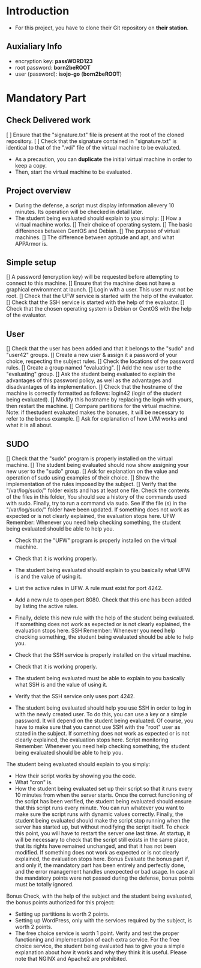 # Introduction
- For this project, you have to clone their Git repository on **their station**.
## Auxialiary Info
- encryption key: **passWORD123**
- root password: **born2beROOT**
- user (password): **isojo-go** (**born2beROOT**)

# Mandatory Part
## Check Delivered work
[ ] Ensure that the "signature.txt" file is present at the root of the cloned repository.
[ ] Check that the signature contained in "signature.txt" is identical to that of the ".vdi" file of the virtual machine to be evaluated.
- As a precaution, you can **duplicate** the initial virtual machine in order to keep a copy.
- Then, start the virtual machine to be evaluated.

## Project overview
- During the defense, a script must display information allevery 10 minutes. Its operation will be checked in detail later.
- The student being evaluated should explain to you simply:
  [] How a virtual machine works.
  [] Their choice of operating system.
  [] The basic differences between CentOS and Debian.
  [] The purpose of virtual machines.
  [] The difference between aptitude and apt, and what APPArmor is.

## Simple setup
[] A password (encryption key) will be requested before attempting to connect to this machine.
[] Ensure that the machine does not have a graphical environment at launch.
[] Login with a user. This user must not be root.
[] Check that the UFW service is started with the help of the evaluator.
[] Check that the SSH service is started with the help of the evaluator.
[] Check that the chosen operating system is Debian or CentOS with the help of the evaluator.

## User
[] Check that the user has been added and that it belongs to the "sudo" and "user42" groups.
[] Create a new user & assign it a password of your choice, respecting the subject rules.
[] Check the locations of the password rules.
[] Create a group named "evaluating".
[] Add the new user to the "evaluating" group.
[] Ask the student being evaluated to explain the advantages of this password policy, as well as the advantages and disadvantages of its implementation.
[] Check that the hostname of the machine is correctly formatted as follows: login42 (login of the student being evaluated).
[] Modify this hostname by replacing the login with yours, then restart the machine.
[] Compare partitions for the virtual machine. Note: if thestudent evaluated makes the bonuses, it will be necessary to refer to the bonus example.
[] Ask for explanation of how LVM works and what it is all about.

## SUDO
[] Check that the "sudo" program is properly installed on the virtual machine.
[] The student being evaluated should now show assigning your new user to the "sudo" group.
[] Ask for explanation on the value and operation of sudo using examples of their choice.
[] Show the implementation of the rules imposed by the subject.
[] Verify that the "/var/log/sudo/" folder exists and has at least one file. 
Check the contents of the files in this folder, You should see a history of the commands used with sudo.
Finally, try to run a command via sudo. See if the file (s) in the "/var/log/sudo/" folder
have been updated.
If something does not work as expected or is not clearly explained, the evaluation stops here.
UFW
Remember: Whenever you need help checking something, the student being evaluated
should be able to help you.

- Check that the "UFW" program is properly installed on the virtual machine.
- Check that it is working properly.
- The student being evaluated should explain to you basically what UFW is and the
value of using it.
- List the active rules in UFW. A rule must exist for port 4242.
- Add a new rule to open port 8080. Check that this one has been added by listing the active rules.
- Finally, delete this new rule with the help of the student being evaluated.
If something does not work as expected or is not clearly explained, the evaluation stops here.
SSH
Remember: Whenever you need help checking something, the student being evaluated
should be able to help you.

- Check that the SSH service is properly installed on the virtual machine.
- Check that it is working properly.
- The student being evaluated must be able to explain to you basically what SSH is and
the value of using it.
- Verify that the SSH service only uses port 4242.
- The student being evaluated should help you use SSH in order to log in with the newly created user.
To do this, you can use a key or a simple password. It will depend on the student being evaluated.
Of course, you have to make sure that you cannot use SSH with the "root" user as stated in the subject.
If something does not work as expected or is not clearly explained, the evaluation stops here.
Script monitoring
Remember: Whenever you need help checking something, the student being evaluated
should be able to help you.

The student being evaluated should explain to you simply:
- How their script works by showing you the code.
- What "cron" is.
- How the student being evaluated set up their script so that it runs every 10 minutes
from when the server starts.
Once the correct functioning of the script has been verified, the student being evaluated
should ensure that this script runs every minute. You can run whatever you want
to make sure the script runs with dynamic values correctly. Finally, the student being evaluated
should make the script stop running when the server has started up, but without
modifying the script itself. To check this point, you will have to restart
the server one last time. At startup, it will be necessary to check that the script
still exists in the same place, that its rights have remained unchanged, and that it
has not been modified.
If something does not work as expected or is not clearly explained, the evaluation stops here.
Bonus
Evaluate the bonus part if, and only if, the mandatory part has been entirely and perfectly done, and the error management handles unexpected or bad usage. In case all the mandatory points were not passed during the defense, bonus points must be totally ignored.

Bonus
Check, with the help of the subject and the student being evaluated, the bonus
points authorized for this project:
- Setting up partitions is worth 2 points.
- Setting up WordPress, only with the services required by the subject,
is worth 2 points.
- The free choice service is worth 1 point.
Verify and test the proper functioning and implementation of each extra
service.
For the free choice service, the student being evaluated has to give you a
simple explanation about how it works and why they think it is useful.
Please note that NGINX and Apache2 are prohibited.
